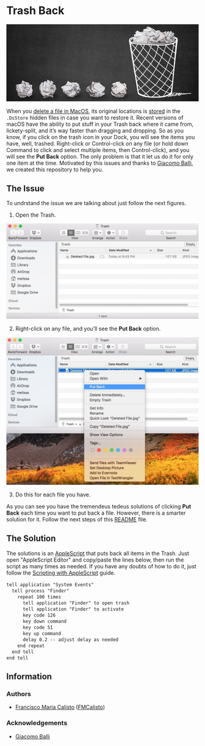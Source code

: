 # Trash Back

<img src="banners/banner_header_1000x400.png"/>

When you [delete a file in MacOS](https://support.apple.com/kb/PH25075), its original locations is [stored](https://en.wikipedia.org/wiki/.DS_Store) in the `.DsStore` hidden files in case you want to restore it. Recent versions of macOS have the ability to put stuff in your Trash back where it came from, lickety-split, and it’s way faster than dragging and dropping. So as you know, if you click on the trash icon in your Dock, you will see the items you have, well, trashed. Right-click or Control-click on any file (or hold down Command to click and select multiple items, then Control-click), and you will see the **Put Back** option. The only problem is that it let us do it for only one item at the time. Motivated by this issues and thanks to [Giacomo Balli](http://giacomoballi.com/), we created this repository to help you.

## The Issue

To undrstand the issue we are talking about just follow the next figures.

1. Open the Trash.

<img src="assets/screen1.jpg"/>

2. Right-click on any file, and you’ll see the **Put Back** option.

<img src="assets/screen2.jpg"/>

3. Do this for each file you have.

As you can see you have the tremendeus tedeus solutions of clicking **Put Back** each time you want to put back a file. However, there is a smarter solution for it. Follow the next steps of this [README](https://github.com/opprDev/trash-back/blob/master/README.md) file.

## The Solution

The solutions is an [AppleScript](https://developer.apple.com/library/content/documentation/AppleScript/Conceptual/AppleScriptLangGuide/introduction/ASLR_intro.html) that puts back all items in the Trash. Just open "AppleScript Editor" and copy/paste the lines below, then run the script as many times as needed. If you have any doubts of how to do it, just follow the [Scripting with AppleScript](https://developer.apple.com/library/content/documentation/AppleScript/Conceptual/AppleScriptX/Concepts/work_with_as.html) guide.

```AppleScript
tell application "System Events"
  tell process "Finder"
    repeat 100 times
      tell application "Finder" to open trash
      tell application "Finder" to activate
      key code 126
      key down command
      key code 51
      key up command
      delay 0.2 -- adjust delay as needed
    end repeat
  end tell
end tell
```

## Information

### Authors

- [Francisco Maria Calisto](http://www.franciscocalisto.me/) ([FMCalisto](https://github.com/FMCalisto))

### Acknowledgements

- [Giacomo Balli](http://giacomoballi.com/)
